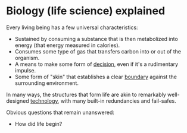 
# Biology (life science) explained

Every living being has a few universal characteristics:

- Sustained by consuming a substance that is then metabolized into energy (that energy measured in calories).
- Consumes some type of gas that transfers carbon into or out of the organism.
- A means to make some form of [decision](people-decisions.md), even if it's a rudimentary impulse.
- Some form of "skin" that establishes a clear [boundary](people-boundaries.md) against the surrounding environment.

In many ways, the structures that form life are akin to remarkably well-designed [technology](technology.md), with many built-in redundancies and fail-safes.

Obvious questions that remain unanswered:

- How did life begin?
